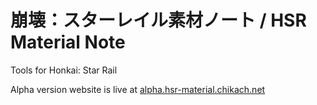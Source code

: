 # 崩壊：スターレイル素材ノート / HSR Material Note
Tools for Honkai: Star Rail

Alpha version website is live at [alpha.hsr-material.chikach.net](https://alpha.hsr-material.chikach.net/)
